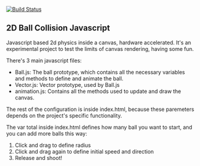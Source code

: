 [![Build Status](https://www.prokom.es/badge.svg)](https://juanalbarracin.com)


2D Ball Collision Javascript
----

Javascript based 2d physics inside a canvas, hardware accelerated.
It's an experimental project to test the limits of canvas rendering, having some fun.

There's 3 main javascript files:
+ Ball.js: The ball prototype, which contains all the necessary variables and methods to define and animate the ball.
+ Vector.js: Vector prototype, used by Ball.js
+ animation.js: Contains all the methods used to update and draw the canvas.

The rest of the configuration is inside index.html, because these paremeters depends on the project's specific functionality.

The var total inside index.html defines how many ball you want to start, and you can add more balls this way:

1. Click and drag to define radius
2. Click and drag again to define initial speed and direction
3. Release and shoot!
